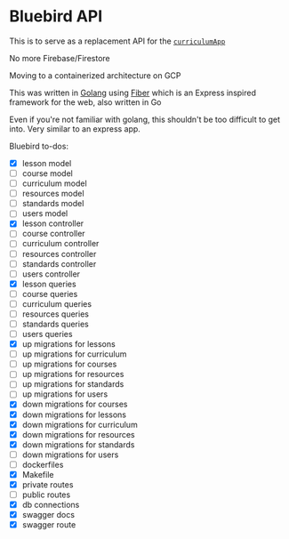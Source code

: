 # Bluebird API

This is to serve as a replacement API for the [`curriculumApp`](https://github.com/CodeliciousProduct/curriculumApp)

No more Firebase/Firestore

Moving to a containerized architecture on GCP

This was written in [Golang](https://go.dev/) using [Fiber](https://github.com/gofiber/fiber) which is an Express inspired framework for the web, also written in Go

Even if you're not familiar with golang, this shouldn't be too difficult to get into. Very similar to an express app.

<!-- TODO: compose all cmds for starting the app/containers -->

Bluebird to-dos:
  - [x] lesson model
  - [ ] course model
  - [ ] curriculum model
  - [ ] resources model
  - [ ] standards model
  - [ ] users model
  - [x] lesson controller
  - [ ] course controller
  - [ ] curriculum controller
  - [ ] resources controller
  - [ ] standards controller
  - [ ] users controller
  - [x] lesson queries
  - [ ] course queries
  - [ ] curriculum queries
  - [ ] resources queries
  - [ ] standards queries
  - [ ] users queries
  - [x] up migrations for lessons
  - [ ] up migrations for curriculum
  - [ ] up migrations for courses
  - [ ] up migrations for resources
  - [ ] up migrations for standards
  - [ ] up migrations for users
  - [x] down migrations for courses
  - [x] down migrations for lessons
  - [x] down migrations for curriculum
  - [x] down migrations for resources
  - [x] down migrations for standards
  - [ ] down migrations for users
  - [ ] dockerfiles
  - [x] Makefile
  - [x] private routes
  - [ ] public routes
  - [x] db connections
  - [x] swagger docs
  - [x] swagger route
